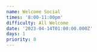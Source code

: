 ```yaml
---
name: Welcome Social
times: '8:00-11:00pm'
difficulty: All Welcome
date: '2023-04-14T01:00:00.000Z'
days: 1
priority: 8
---
```









